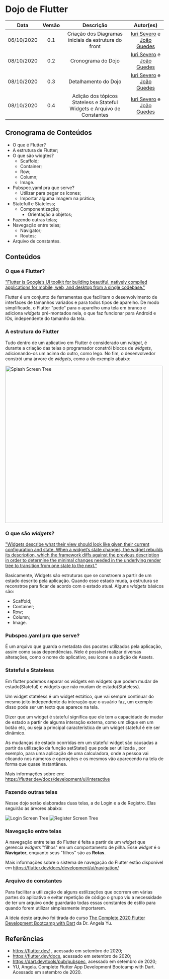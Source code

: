 # Dojo de Flutter
|    Data    | Versão |                Descrição                |                     Autor(es)                     |
| :--------: | :----: | :-------------------------------------: | :-------------------------------------------: |
| 06/10/2020 |  0.1   | Criação dos Diagramas iniciais da estrutura do front | [Iuri Severo](https://github.com/iurisevero) e [João Guedes](https://github.com/sudjoao) |
| 08/10/2020 |  0.2   | Cronograma do Dojo | [Iuri Severo](https://github.com/iurisevero) e [João Guedes](https://github.com/sudjoao) |
| 08/10/2020 |  0.3   | Detalhamento do Dojo | [Iuri Severo](https://github.com/iurisevero) e [João Guedes](https://github.com/sudjoao) |
| 08/10/2020 | 0.4 | Adição dos tópicos Stateless e Stateful Widgets e Arquivo de Constantes | [Iuri Severo](https://github.com/iurisevero) e [João Guedes](https://github.com/sudjoao) |

## Cronograma de Conteúdos

* O que é Flutter? 
* A estrutura de Flutter; 
* O que são widgtes? 
    * Scaffold; 
    * Container;
    * Row;
    * Column;
    * Image.
* Pubspec.yaml pra que serve?
    * Utilizar para pegar os ícones;
    * Importar alguma imagem na prática;
* Statefull e Stateless;
    * Componentização;
        * Orientação a objetos;
* Fazendo outras telas;
* Navegação entre telas;
    * Navigator;
    * Routes;
* Arquivo de constantes.

## Conteúdos
### O que é Flutter?
["Flutter is Google’s UI toolkit for building beautiful, natively compiled applications for mobile, web, and desktop from a single codebase."](https://flutter.dev/)

Flutter é um conjunto de ferramentas que facilitam o desenvolvimento de interfaces de tamanhos variados e para todos tipos de aparelho. De modo simplificado, o Flutter "pede" para o aparelho uma tela em branco e adiciona _widgets_ pré-montados nela, o que faz funcionar para Android e IOs, independente do tamanho da tela.

### A estrutura do Flutter
Tudo dentro de um aplicativo em Flutter é considerado um _widget_, é durante a criação das telas o programador constrói blocos de _widgets_, adicionando-os um acima do outro, como lego. No fim, o desenvolvedor constrói uma árvore de _widgets_, como a do exemplo abaixo:

<img src="docs/Assets/Img/Studies/DojoFlutter/SplashScreenTree.png" alt="Splash Screen Tree" height=500>

### O que são _widgets_?
["Widgets describe what their view should look like given their current configuration and state. When a widget’s state changes, the widget rebuilds its description, which the framework diffs against the previous description in order to determine the minimal changes needed in the underlying render tree to transition from one state to the next."](https://flutter.dev/docs/development/ui/widgets-intro)

Basicamente, Widgets são estruturas que se constroem a partir de um estado descrito pela aplicação. Quando esse estado muda, a estrutura se reconstroe para ficar de acordo com o estado atual. Alguns _widgets_ básicos são:
* Scaffold; 
* Container;
* Row;
* Column;
* Image.

### Pubspec.yaml pra que serve?
É um arquivo que guarda o metadata dos pacotes utilizados pela aplicação, assim como suas dependências. Nele é possível realizar diversas alterações, como o nome do aplicativo, seu ícone e a adição de Assets.

### Stateful e Stateless
Em flutter podemos separar os widgets em widgets que podem mudar de estado(Stateful) e widgets que não mudam de estado(Stateless). 

Um widget stateless é um widget estático, que vai sempre continuar do mesmo jeito independente da interação que o usuário faz, um exemplo disso pode ser um texto que aparece na tela.


Dizer que um widget é stateful significa que ele tem a capacidade de mudar de estado a partir de alguma interação externa, como um clique em um botão etc, ou seja a principal característica de um widget stateful é ele ser dinâmico.

As mudanças de estado ocorridas em um stateful widget são causadas a partir da utilização da função setState() que pode ser utilizada , por exemplo, para uma aplicação de uma calculadora, onde a pessoa vai clicando nos números e operações e os mesmos vão aparecendo na tela de forma que quase instantânea.  

Mais informações sobre em: <https://flutter.dev/docs/development/ui/interactive>


### Fazendo outras telas
Nesse dojo serão elaboradas duas telas, a de Login e a de Registro. Elas seguirão as árvores abaixo:

<img src="docs/Assets/Img/Studies/DojoFlutter/LoginScreenTree.png" alt="Login Screen Tree">

<img src="docs/Assets/Img/Studies/DojoFlutter/RegisterScreenTree.png" alt="Register Screen Tree">

### Navegação entre telas
A navegação entre telas do Flutter é feita a partir de um _widget_ que gerencia _widgets_ "filhos" em um comportamento de pilha. Esse _widget_ é o **Navigator**, enquanto seus "filhos" são as **Rotas**. 

Mais informações sobre o sistema de navegação do Flutter estão disponível em <https://flutter.dev/docs/development/ui/navigation/>

### Arquivo de constantes

Para facilitar a utilização de alguns estilizações que ocorrem em várias partes do aplicativo e evitar repetição de código o grupo viu a necessidade de ter um arquivo onde guardarão todas essas constantes de estilo para quando forem utilizar simplesmente importarem.

A ideia deste arquivo foi tirada do curso [The Complete 2020 Flutter Development Bootcamp with Dart](https://www.udemy.com/course/flutter-bootcamp-with-dart/?utm_source=adwords&utm_medium=udemyads&utm_campaign=LongTail_la.EN_cc.ROW&utm_content=deal4584&utm_term=_._ag_77879424134_._ad_437497333833_._kw__._de_c_._dm__._pl__._ti_dsa-1007766171312_._li_9074205_._pd__._&matchtype=b&gclid=Cj0KCQjw8fr7BRDSARIsAK0Qqr5Idg1WmuFhvV1o3gNf_u_WEedhlAQ4TCG1G-2MnomMMxuuDl1LMhAaAmRvEALw_wcB) da Dr. Angela Yu.

## Referências

* https://flutter.dev/ , acessado em setembro de 2020;
* https://flutter.dev/docs, acessado em setembro de 2020;
* https://dart.dev/tools/pub/pubspec, acessado em setembro de 2020;
* YU, Angela. Complete Flutter App Development Bootcamp with Dart. Acessado em setembro de 2020.
